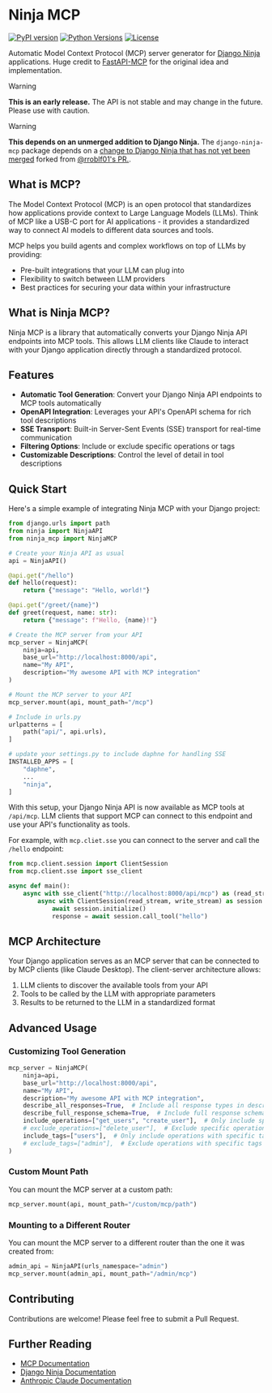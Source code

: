 # Ninja MCP

[![PyPI version](https://img.shields.io/pypi/v/django-ninja-mcp.svg)](https://pypi.org/project/django-ninja-mcp/)
[![Python Versions](https://img.shields.io/pypi/pyversions/django-ninja-mcp.svg)](https://pypi.org/project/django-ninja-mcp/)
[![License](https://img.shields.io/github/license/mikeedjones/django-ninja-mcp.svg)](https://github.com/mikeedjones/django-ninja-mcp/LICENSE)

Automatic Model Context Protocol (MCP) server generator for [Django Ninja](https://modelcontextprotocol.io/) applications. Huge credit to [FastAPI-MCP](https://github.com/tadata-org/fastapi_mcp) for the original idea and implementation.

> [!WARNING]
> **This is an early release.** The API is not stable and may change in the future. Please use with caution.

> [!WARNING]
> **This depends on an unmerged addition to Django Ninja.** The `django-ninja-mcp` package depends on a [change to Django Ninja that has not yet been merged](https://github.com/mikeedjones/django-ninja/tree/updated-sse) forked from [@rroblf01's PR.](https://github.com/vitalik/django-ninja/pull/1388).

## What is MCP?

The Model Context Protocol (MCP) is an open protocol that standardizes how applications provide context to Large Language Models (LLMs). Think of MCP like a USB-C port for AI applications - it provides a standardized way to connect AI models to different data sources and tools.

MCP helps you build agents and complex workflows on top of LLMs by providing:
* Pre-built integrations that your LLM can plug into
* Flexibility to switch between LLM providers
* Best practices for securing your data within your infrastructure

## What is Ninja MCP?

Ninja MCP is a library that automatically converts your Django Ninja API endpoints into MCP tools. This allows LLM clients like Claude to interact with your Django application directly through a standardized protocol.

## Features

- **Automatic Tool Generation**: Convert your Django Ninja API endpoints to MCP tools automatically
- **OpenAPI Integration**: Leverages your API's OpenAPI schema for rich tool descriptions
- **SSE Transport**: Built-in Server-Sent Events (SSE) transport for real-time communication
- **Filtering Options**: Include or exclude specific operations or tags
- **Customizable Descriptions**: Control the level of detail in tool descriptions

## Quick Start

Here's a simple example of integrating Ninja MCP with your Django project:

```python
from django.urls import path
from ninja import NinjaAPI
from ninja_mcp import NinjaMCP

# Create your Ninja API as usual
api = NinjaAPI()

@api.get("/hello")
def hello(request):
    return {"message": "Hello, world!"}

@api.get("/greet/{name}")
def greet(request, name: str):
    return {"message": f"Hello, {name}!"}

# Create the MCP server from your API
mcp_server = NinjaMCP(
    ninja=api,
    base_url="http://localhost:8000/api",
    name="My API",
    description="My awesome API with MCP integration"
)

# Mount the MCP server to your API
mcp_server.mount(api, mount_path="/mcp")

# Include in urls.py
urlpatterns = [
    path("api/", api.urls),
]

# update your settings.py to include daphne for handling SSE
INSTALLED_APPS = [
    "daphne",
    ...
    "ninja",
]
```

With this setup, your Django Ninja API is now available as MCP tools at `/api/mcp`. LLM clients that support MCP can connect to this endpoint and use your API's functionality as tools.

For example, with `mcp.cliet.sse` you can connect to the server and call the `/hello` endpoint:

```python
from mcp.client.session import ClientSession
from mcp.client.sse import sse_client

async def main():
    async with sse_client("http://localhost:8000/api/mcp") as (read_stream, write_stream):
        async with ClientSession(read_stream, write_stream) as session:
            await session.initialize()
            response = await session.call_tool("hello")
```

## MCP Architecture

Your Django application serves as an MCP server that can be connected to by MCP clients (like Claude Desktop). The client-server architecture allows:

1. LLM clients to discover the available tools from your API
2. Tools to be called by the LLM with appropriate parameters
3. Results to be returned to the LLM in a standardized format

## Advanced Usage

### Customizing Tool Generation

```python
mcp_server = NinjaMCP(
    ninja=api,
    base_url="http://localhost:8000/api",
    name="My API",
    description="My awesome API with MCP integration",
    describe_all_responses=True,  # Include all response types in descriptions
    describe_full_response_schema=True,  # Include full response schemas
    include_operations=["get_users", "create_user"],  # Only include specific operations
    # exclude_operations=["delete_user"],  # Exclude specific operations
    include_tags=["users"],  # Only include operations with specific tags
    # exclude_tags=["admin"],  # Exclude operations with specific tags
)
```

### Custom Mount Path

You can mount the MCP server at a custom path:

```python
mcp_server.mount(api, mount_path="/custom/mcp/path")
```

### Mounting to a Different Router

You can mount the MCP server to a different router than the one it was created from:

```python
admin_api = NinjaAPI(urls_namespace="admin")
mcp_server.mount(admin_api, mount_path="/admin/mcp")
```

## Contributing

Contributions are welcome! Please feel free to submit a Pull Request.

## Further Reading

- [MCP Documentation](https://modelcontextprotocol.io/)
- [Django Ninja Documentation](https://django-ninja.dev/)
- [Anthropic Claude Documentation](https://docs.anthropic.com/)